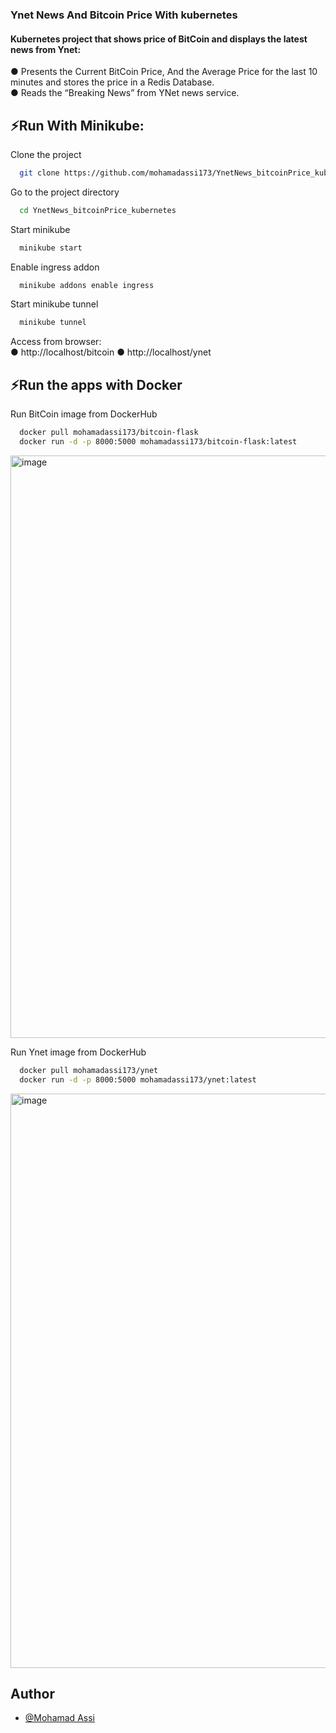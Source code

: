 ### Ynet News And Bitcoin Price With kubernetes

#### Kubernetes project that shows price of BitCoin and displays the latest news from Ynet:    
● Presents the Current BitCoin Price, And the Average Price for the last 10 minutes and stores the price in a Redis Database.  
● Reads the “Breaking News” from YNet news service.  
  

## ⚡Run With Minikube:

Clone the project

```bash
  git clone https://github.com/mohamadassi173/YnetNews_bitcoinPrice_kubernetes.git
```

Go to the project directory

```bash
  cd YnetNews_bitcoinPrice_kubernetes
```

Start minikube

```bash
  minikube start
```

Enable ingress addon

```bash
  minikube addons enable ingress
```

Start minikube tunnel

```bash
  minikube tunnel
```

Access from browser:  
● http://localhost/bitcoin
● http://localhost/ynet  

## ⚡Run the apps with Docker

Run BitCoin image from DockerHub

```bash
  docker pull mohamadassi173/bitcoin-flask
  docker run -d -p 8000:5000 mohamadassi173/bitcoin-flask:latest
```
<img width="932" alt="image" src="https://user-images.githubusercontent.com/57872327/177643708-e471383c-7a00-4601-9f9b-4986d45e87ad.png">

  
Run Ynet image from DockerHub

```bash
  docker pull mohamadassi173/ynet
  docker run -d -p 8000:5000 mohamadassi173/ynet:latest
```
<img width="919" alt="image" src="https://user-images.githubusercontent.com/57872327/180656827-beb39b46-b3b9-4d8c-9f39-88885457f50f.png">

## Author

- [@Mohamad Assi](https://github.com/mohamadassi173)


